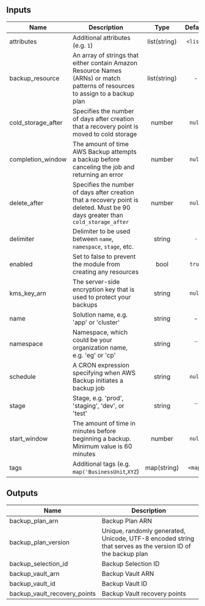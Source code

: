 ## Inputs

| Name | Description | Type | Default | Required |
|------|-------------|:----:|:-----:|:-----:|
| attributes | Additional attributes (e.g. `1`) | list(string) | `<list>` | no |
| backup_resource | An array of strings that either contain Amazon Resource Names (ARNs) or match patterns of resources to assign to a backup plan | list(string) | - | yes |
| cold_storage_after | Specifies the number of days after creation that a recovery point is moved to cold storage | number | `null` | no |
| completion_window | The amount of time AWS Backup attempts a backup before canceling the job and returning an error | number | `null` | no |
| delete_after | Specifies the number of days after creation that a recovery point is deleted. Must be 90 days greater than `cold_storage_after` | number | `null` | no |
| delimiter | Delimiter to be used between `name`, `namespace`, `stage`, etc. | string | `-` | no |
| enabled | Set to false to prevent the module from creating any resources | bool | `true` | no |
| kms_key_arn | The server-side encryption key that is used to protect your backups | string | `null` | no |
| name | Solution name, e.g. 'app' or 'cluster' | string | - | yes |
| namespace | Namespace, which could be your organization name, e.g. 'eg' or 'cp' | string | `` | no |
| schedule | A CRON expression specifying when AWS Backup initiates a backup job | string | `null` | no |
| stage | Stage, e.g. 'prod', 'staging', 'dev', or 'test' | string | `` | no |
| start_window | The amount of time in minutes before beginning a backup. Minimum value is 60 minutes | number | `null` | no |
| tags | Additional tags (e.g. `map('BusinessUnit`,`XYZ`) | map(string) | `<map>` | no |

## Outputs

| Name | Description |
|------|-------------|
| backup_plan_arn | Backup Plan ARN |
| backup_plan_version | Unique, randomly generated, Unicode, UTF-8 encoded string that serves as the version ID of the backup plan |
| backup_selection_id | Backup Selection ID |
| backup_vault_arn | Backup Vault ARN |
| backup_vault_id | Backup Vault ID |
| backup_vault_recovery_points | Backup Vault recovery points |

